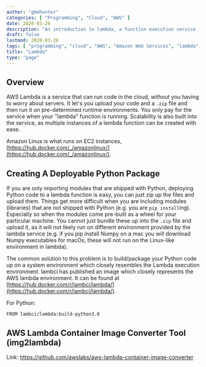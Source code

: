 ```yaml
---
author: "gbmhunter"
categories: [ "Programming", "Cloud", "AWS" ]
date: 2020-03-26
description: "An introduction to lambda, a function execution service (aka serverless) provided by AWS."
draft: false
lastmod: 2020-03-26
tags: [ "programming", "cloud", "AWS", "Amazon Web Services", "lambda", "function", "serverless" ]
title: "Lambda"
type: "page"
---
```


## Overview

AWS Lambda is a service that can run code in the cloud, without you having to worry about servers. It let's you upload your code and a `.zip` file and then run it on pre-determined runtime environments. You only pay for the service when your "lambda" function is running. Scalability is also built into the service, as multiple instances of a lambda function can be created with ease.

Amazon Linux is what runs on EC2 instances, [https://hub.docker.com/_/amazonlinux/](https://hub.docker.com/_/amazonlinux/).

## Creating A Deployable Python Package

If you are only importing modules that are shipped with Python, deploying Python code to a lambda function is easy, you can just zip up the files and upload them. Things get more difficult when you are including modules (libraries) that are not shipped with Python (e.g. you are `pip install`ing). Especially so when the modules come pre-built as a wheel for your particular machine. You cannot just bundle these up into the `.zip` file and upload it, as it will not likely run on different environment provided by the lambda service (e.g. if you pip install Numpy on a mac you will download Numpy executables for macOs, these will not run on the Linux-like environment in lambda).

The common solution to this problem is to build/package your Python code up on a system environment which closely resembles the Lambda execution environment. lambci has published an image which closely represents the AWS lambda environment. It can be found at [https://hub.docker.com/r/lambci/lambda/](https://hub.docker.com/r/lambci/lambda/).

For Python:

```
FROM lambci/lambda:build-python3.6
```

## AWS Lambda Container Image Converter Tool (img2lambda)

Link: https://github.com/awslabs/aws-lambda-container-image-converter


